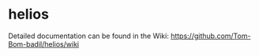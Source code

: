 # helios

Detailed documentation can be found in the Wiki:
https://github.com/Tom-Bom-badil/helios/wiki
